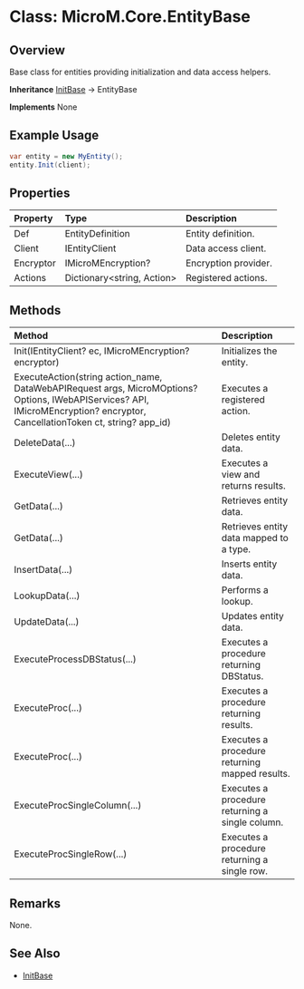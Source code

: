 # Class: MicroM.Core.EntityBase
## Overview
Base class for entities providing initialization and data access helpers.

**Inheritance**
[InitBase](InitBase/index.md) -> EntityBase

**Implements**
None

## Example Usage
```csharp
var entity = new MyEntity();
entity.Init(client);
```
## Properties
| Property | Type | Description |
|:------------|:-------------|:-------------|
| Def | EntityDefinition | Entity definition. |
| Client | IEntityClient | Data access client. |
| Encryptor | IMicroMEncryption? | Encryption provider. |
| Actions | Dictionary<string, Action> | Registered actions. |

## Methods
| Method | Description |
|:------------|:-------------|
| Init(IEntityClient? ec, IMicroMEncryption? encryptor) | Initializes the entity. |
| ExecuteAction(string action_name, DataWebAPIRequest args, MicroMOptions? Options, IWebAPIServices? API, IMicroMEncryption? encryptor, CancellationToken ct, string? app_id) | Executes a registered action. |
| DeleteData(...) | Deletes entity data. |
| ExecuteView(...) | Executes a view and returns results. |
| GetData(...) | Retrieves entity data. |
| GetData<T>(...) | Retrieves entity data mapped to a type. |
| InsertData(...) | Inserts entity data. |
| LookupData(...) | Performs a lookup. |
| UpdateData(...) | Updates entity data. |
| ExecuteProcessDBStatus(...) | Executes a procedure returning DBStatus. |
| ExecuteProc(...) | Executes a procedure returning results. |
| ExecuteProc<T>(...) | Executes a procedure returning mapped results. |
| ExecuteProcSingleColumn<T>(...) | Executes a procedure returning a single column. |
| ExecuteProcSingleRow<T>(...) | Executes a procedure returning a single row. |

## Remarks
None.

## See Also
- [InitBase](InitBase/index.md)
